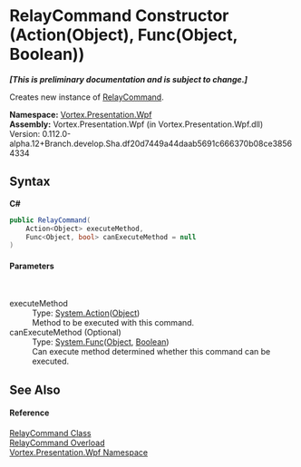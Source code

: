 # RelayCommand Constructor (Action(Object), Func(Object, Boolean))
 _**\[This is preliminary documentation and is subject to change.\]**_

Creates new instance of <a href="T_Vortex_Presentation_Wpf_RelayCommand.md">RelayCommand</a>.

**Namespace:**&nbsp;<a href="N_Vortex_Presentation_Wpf.md">Vortex.Presentation.Wpf</a><br />**Assembly:**&nbsp;Vortex.Presentation.Wpf (in Vortex.Presentation.Wpf.dll) Version: 0.112.0-alpha.12+Branch.develop.Sha.df20d7449a44daab5691c666370b08ce38564334

## Syntax

**C#**<br />
``` C#
public RelayCommand(
	Action<Object> executeMethod,
	Func<Object, bool> canExecuteMethod = null
)
```


#### Parameters
&nbsp;<dl><dt>executeMethod</dt><dd>Type: <a href="https://docs.microsoft.com/dotnet/api/system.action-1" target="_blank">System.Action</a>(<a href="https://docs.microsoft.com/dotnet/api/system.object" target="_blank">Object</a>)<br />Method to be executed with this command.</dd><dt>canExecuteMethod (Optional)</dt><dd>Type: <a href="https://docs.microsoft.com/dotnet/api/system.func-2" target="_blank">System.Func</a>(<a href="https://docs.microsoft.com/dotnet/api/system.object" target="_blank">Object</a>, <a href="https://docs.microsoft.com/dotnet/api/system.boolean" target="_blank">Boolean</a>)<br />Can execute method determined whether this command can be executed.</dd></dl>

## See Also


#### Reference
<a href="T_Vortex_Presentation_Wpf_RelayCommand.md">RelayCommand Class</a><br /><a href="Overload_Vortex_Presentation_Wpf_RelayCommand__ctor.md">RelayCommand Overload</a><br /><a href="N_Vortex_Presentation_Wpf.md">Vortex.Presentation.Wpf Namespace</a><br />